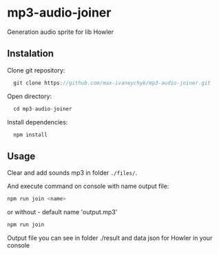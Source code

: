 # mp3-audio-joiner
Generation audio sprite for lib Howler

## Instalation
  Clone git repository:
```javascript
  git clone https://github.com/max-ivaneychyk/mp3-audio-joiner.git
```
Open directory:
```javascript
  cd mp3-audio-joiner
```
  Install dependencies:
```javascript
  npm install
```

## Usage

Clear and add sounds mp3 in folder `./files/`.

And execute command on console with name output file:
```javascript
npm run join <name> 
```  
  or without - default name 'output.mp3'
```javascript
npm run join 
```  
  
Output file you can see in folder ./result and data json for Howler in your console





